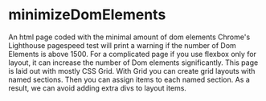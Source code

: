 # minimizeDomElements
An html page coded with the minimal amount of dom elements
Chrome's Lighthouse pagespeed test will print a warning if the number of Dom Elements is above 1500. For a complicated page if you use flexbox only for layout, it can increase the number of Dom elements significantly.
This page is laid out with mostly CSS Grid. With Grid you can create grid layouts with named sections. Then you can assign items to each named section.
As a result, we can avoid adding extra divs to layout items.
